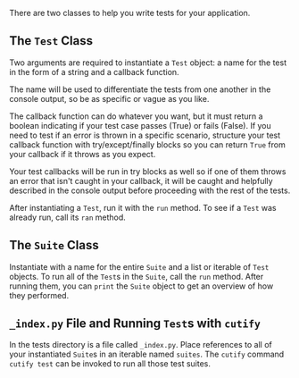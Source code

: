 There are two classes to help you write tests for your application.

## The `Test` Class

Two arguments are required to instantiate a `Test` object: a name for the test in the form of a string and a callback function.

The name will be used to differentiate the tests from one another in the console output, so be as specific or vague as you like. 

The callback function can do whatever you want, but it must return a boolean indicating if your test case passes (True) or fails (False). If you need to test if an error is thrown in a specific scenario, structure your test callback function with try/except/finally blocks so you can return `True` from your callback if it throws as you expect. 

Your test callbacks will be run in try blocks as well so if one of them throws an error that isn't caught in your callback, it will be caught and helpfully described in the console output before proceeding with the rest of the tests.

After instantiating a `Test`, run it with the `run` method. To see if a `Test` was already run, call its `ran` method. 

## The `Suite` Class

Instantiate with a name for the entire `Suite` and a list or iterable of `Test` objects. To run all of the `Test`s in the `Suite`, call the `run` method. After running them, you can `print` the `Suite` object to get an overview of how they performed.

## `_index.py` File and Running `Test`s with `cutify`

In the tests directory is a file called `_index.py`. Place references to all of your instantiated `Suite`s in an iterable named `suites`. The `cutify` command `cutify test` can be invoked to run all those test suites.
